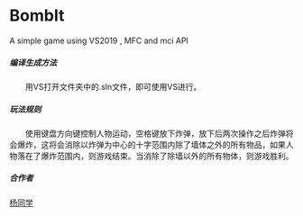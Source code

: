 # BombIt

A simple game using VS2019 , MFC and mci API

##### 编译生成方法

　　用VS打开文件夹中的.sln文件，即可使用VS进行。

##### 玩法规则

　　使用键盘方向键控制人物运动，空格键放下炸弹，放下后两次操作之后炸弹将会爆炸，这将会消除以炸弹为中心的十字范围内除了墙体之外的所有物品，如果人物落在了爆炸范围内，则游戏结束。当消除了除墙以外的所有物体，则游戏胜利。

##### 合作者

[杨同学](https://github.com/KingBrown007 "杨同学的主页")


